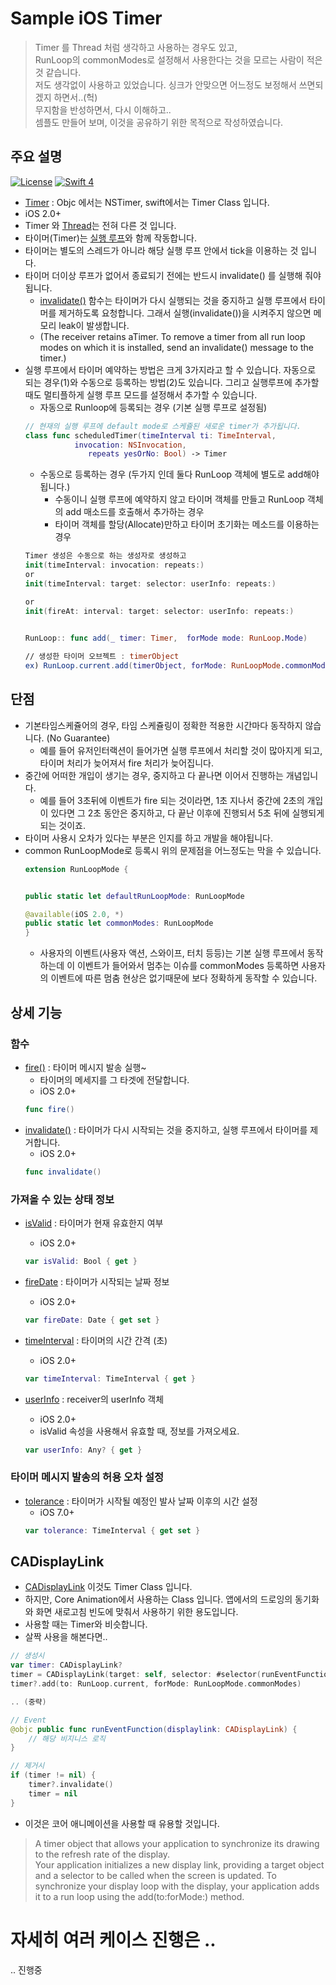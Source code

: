 # Sample iOS Timer
> Timer 를 Thread 처럼 생각하고 사용하는 경우도 있고, <br />
RunLoop의 commonModes로 설정해서 사용한다는 것을 모르는 사람이 적은 것 같습니다. <br />
저도 생각없이 사용하고 있었습니다. 싱크가 안맞으면 어느정도 보정해서 쓰면되겠지 하면서..(헉) <br />
무지함을 반성하면서, 다시 이해하고.. <br />
셈플도 만들어 보며, 이것을 공유하기 위한 목적으로 작성하였습니다.

## 주요 설명
[![License](http://img.shields.io/badge/License-MIT-green.svg?style=flat)](https://github.com/clintjang/sample-ios-timer/blob/master/LICENSE) [![Swift 4](https://img.shields.io/badge/swift-4.0-orange.svg?style=flat)](https://swift.org) 
- [Timer](https://developer.apple.com/documentation/foundation/timer?changes=_3) : Objc 에서는 NSTimer, swift에서는 Timer Class 입니다.
- iOS 2.0+
- Timer 와 [Thread](https://developer.apple.com/library/archive/documentation/Cocoa/Conceptual/Multithreading/AboutThreads/AboutThreads.html)는 전혀 다른 것 입니다.
- 타이머(Timer)는 [실행 루프](https://developer.apple.com/documentation/foundation/runloop)와 함께 작동합니다.
- 타이머는 별도의 스레드가 아니라 해당 실행 루프 안에서 tick을 이용하는 것 입니다.
- 타이머 더이상 루프가 없어서 종료되기 전에는 반드시 invalidate() 를 실행해 줘야됩니다.
	- [invalidate()](https://developer.apple.com/documentation/foundation/runloop/1418468-add) 함수는 타이머가 다시 실행되는 것을 중지하고 실행 루프에서 타이머를 제거하도록 요청합니다. 그래서 실행(invalidate())을 시켜주지 않으면 메모리 leak이 발생합니다.
	- (The receiver retains aTimer. To remove a timer from all run loop modes on which it is installed, send an invalidate() message to the timer.)
- 실행 루프에서 타이머 예약하는 방법은 크게 3가지라고 할 수 있습니다. 자동으로 되는 경우(1)와 수동으로 등록하는 방법(2)도 있습니다. 그리고 실행루프에 추가할때도 멀티플하게 실행 루프 모드를 설정해서 추가할 수 있습니다.
	- 자동으로 Runloop에 등록되는 경우 (기본 실행 루프로 설정됨)
	```swift
    // 현재의 실행 루프에 default mode로 스케쥴된 새로운 timer가 추가됩니다.
    class func scheduledTimer(timeInterval ti: TimeInterval, 
               invocation: NSInvocation, 
                  repeats yesOrNo: Bool) -> Timer
    ```
	- 수동으로 등록하는 경우 (두가지 인데 둘다 RunLoop 객체에 별도로 add해야됩니다.)
		- 수동이니 실행 루프에 예약하지 않고 타이머 객체를 만들고  RunLoop 객체의 add 매소드를 호출해서 추가하는 경우
		- 타이머 객체를 할당(Allocate)만하고 타이머 초기화는 메소드를 이용하는 경우
	```swift
    Timer 생성은 수동으로 하는 생성자로 생성하고 
    init(timeInterval: invocation: repeats:) 
    or 	
    init(timeInterval: target: selector: userInfo: repeats:)
    
    or
    init(fireAt: interval: target: selector: userInfo: repeats:)
     
   
    RunLoop:: func add(_ timer: Timer,  forMode mode: RunLoop.Mode)
    
    // 생성한 타이머 오브젝트 : timerObject
    ex) RunLoop.current.add(timerObject, forMode: RunLoopMode.commonModes)
    ```
    
## 단점

- 기본타임스케쥴어의 경우, 타임 스케쥴링이 정확한 적용한 시간마다 동작하지 않습니다. (No Guarantee)
	- 예를 들어 유저인터랙션이 들어가면 실행 루프에서 처리할 것이 많아지게 되고, 타이머 처리가 늦어져서 fire 처리가 늦어집니다.
- 중간에 어떠한 개입이 생기는 경우, 중지하고 다 끝나면 이어서 진행하는 개념입니다.
	- 예를 들어 3초뒤에 이벤트가 fire 되는 것이라면, 1초 지나서 중간에 2초의 개입이 있다면 그 2초 동안은 중지하고, 다 끝난 이후에 진행되서 5초 뒤에 실행되게 되는 것이죠.
- 타이머 사용시 오차가 있다는 부분은 인지를 하고 개발을 해야됩니다.
- common RunLoopMode로 등록시 위의 문제점을 어느정도는 막을 수 있습니다. 
  ```swift
  extension RunLoopMode {


  public static let defaultRunLoopMode: RunLoopMode

  @available(iOS 2.0, *)
  public static let commonModes: RunLoopMode
  }
  ```
  - 사용자의 이벤트(사용자 액션, 스와이프, 터치 등등)는 기본 실행 루프에서 동작하는데 이 이벤트가 들어와서 멈추는 이슈를 commonModes 등록하면 사용자의 이벤트에 따른 멈춤 현상은 없기때문에 보다 정확하게 동작할 수 있습니다.

## 상세 기능
### 함수
- [fire()](https://developer.apple.com/documentation/foundation/timer/1414035-fire?changes=_3) : 타이머 메시지 발송 실행~
	- 타이머의 메세지를 그 타겟에 전달합니다.
	- iOS 2.0+
	```swift
	func fire()
	```
- [invalidate()](https://developer.apple.com/documentation/foundation/timer/1415405-invalidate?changes=_3) : 타이머가 다시 시작되는 것을 중지하고, 실행 루프에서 타이머를 제거합니다.
	- iOS 2.0+
    ```swift
    func invalidate()
    ```
### 가져올 수 있는 상태 정보
- [isValid](https://developer.apple.com/documentation/foundation/timer/1408249-isvalid?changes=_3) : 타이머가 현재 유효한지 여부
	- iOS 2.0+
	```swift
	var isValid: Bool { get }
	```
    
- [fireDate](https://developer.apple.com/documentation/foundation/timer/1407353-firedate?changes=_3) : 타이머가 시작되는 날짜 정보    
	- iOS 2.0+
    ```swift
	var fireDate: Date { get set }
	```

- [timeInterval](https://developer.apple.com/documentation/foundation/timer/1409024-timeinterval?changes=_3) : 타이머의 시간 간격 (초)
	- iOS 2.0+
    ```swift
	var timeInterval: TimeInterval { get }
	```

- [userInfo](https://developer.apple.com/documentation/foundation/timer/1408911-userinfo?changes=_3) : receiver의 userInfo 객체
	- iOS 2.0+
	- isValid 속성을 사용해서 유효할 때, 정보를 가져오세요.
    ```swift
	var userInfo: Any? { get }
	```
### 타이머 메시지 발송의 허용 오차 설정
- [tolerance](https://developer.apple.com/documentation/foundation/timer/1415085-tolerance?changes=_3) : 타이머가 시작될 예정인 발사 날짜 이후의 시간 설정
	- iOS 7.0+
    ```swift
	var tolerance: TimeInterval { get set }
	```

## CADisplayLink
- [CADisplayLink](https://developer.apple.com/documentation/quartzcore/cadisplaylink?changes=_8) 이것도 Timer Class 입니다. 
- 하지만, Core Animation에서 사용하는 Class 입니다. 앱에서의 드로잉의 동기화와 화면 새로고침 빈도에 맞춰서 사용하기 위한 용도입니다. 
- 사용할 때는 Timer와 비슷합니다.
- 살짝 사용을 해본다면..
```swift
// 생성시
var timer: CADisplayLink?
timer = CADisplayLink(target: self, selector: #selector(runEventFunction))
timer?.add(to: RunLoop.current, forMode: RunLoopMode.commonModes)

.. (중략)

// Event
@objc public func runEventFunction(displaylink: CADisplayLink) {
	// 해당 비지니스 로직
}

// 제거시
if (timer != nil) {
    timer?.invalidate()
    timer = nil
}
```

- 이것은 코어 애니메이션을 사용할 때 유용할 것입니다.
> A timer object that allows your application to synchronize its drawing to the refresh rate of the display. <br />
Your application initializes a new display link, providing a target object and a selector to be called when the screen is updated. To synchronize your display loop with the display, your application adds it to a run loop using the add(to:forMode:) method.

# 자세히 여러 케이스 진행은 ..
.. 진행중
